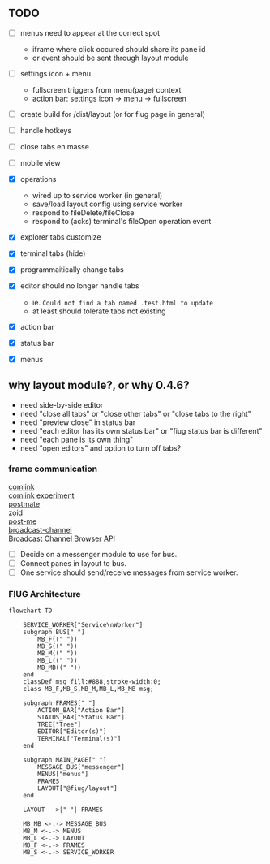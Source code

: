 ## TODO
- [ ] menus need to appear at the correct spot
	- iframe where click occured should share its pane id
	- or event should be sent through layout module
- [ ] settings icon + menu
	- fullscreen triggers from menu(page) context
	- action bar: settings icon -> menu -> fullscreen
- [ ] create build for /dist/layout (or for fiug page in general)
- [ ] handle hotkeys
- [ ] close tabs en masse
- [ ] mobile view

- [X] operations
	- wired up to service worker (in general)
	- save/load layout config using service worker
	- respond to fileDelete/fileClose
	- respond to (acks) terminal's fileOpen operation event
- [X] explorer tabs customize
- [X] terminal tabs (hide)
- [X] programmaitically change tabs
- [X] editor should no longer handle tabs
	- ie. `Could not find a tab named .test.html to update`
	- at least should tolerate tabs not existing
- [X] action bar
- [X] status bar
- [X] menus 

## why layout module?, or why 0.4.6?
- need side-by-side editor
- need "close all tabs" or "close other tabs" or "close tabs to the right"
- need "preview close" in status bar
- need "each editor has its own status bar" or "fiug status bar is different"
- need "each pane is its own thing"
- need "open editors" and option to turn off tabs?


### frame communication
[comlink](https://github.com/GoogleChromeLabs/comlink)   
[comlink experiment](https://github.com/fiugd/incubator/tree/d44c82640df1a2175c236a0c7dc55a0f082059f1/xterm-tui/comlink)   
[postmate](https://github.com/dollarshaveclub/postmate)   
[zoid](https://github.com/krakenjs/zoid)   
[post-me](https://github.com/alesgenova/post-me)   
[broadcast-channel](https://github.com/pubkey/broadcast-channel)   
[Broadcast Channel Browser API](https://caniuse.com/broadcastchannel)   

- [ ] Decide on a messenger module to use for bus.
- [ ] Connect panes in layout to bus.
- [ ] One service should send/receive messages from service worker.

### FIUG Architecture
```mermaid
flowchart TD

    SERVICE_WORKER["Service\nWorker"]
    subgraph BUS[" "]
        MB_F((" ")) 
        MB_S((" "))
        MB_M((" "))
        MB_L((" "))
        MB_MB((" "))
    end
    classDef msg fill:#888,stroke-width:0;
    class MB_F,MB_S,MB_M,MB_L,MB_MB msg;

    subgraph FRAMES[" "]
        ACTION_BAR["Action Bar"]
        STATUS_BAR["Status Bar"]
        TREE["Tree"]
        EDITOR["Editor(s)"]
        TERMINAL["Terminal(s)"]
    end

    subgraph MAIN_PAGE[" "]
        MESSAGE_BUS["messenger"]
        MENUS["menus"]
        FRAMES
        LAYOUT["@fiug/layout"]
    end

    LAYOUT -->|" "| FRAMES 

    MB_MB <-.-> MESSAGE_BUS
    MB_M <-.-> MENUS
    MB_L <-.-> LAYOUT
    MB_F <-.-> FRAMES
    MB_S <-.-> SERVICE_WORKER
```
